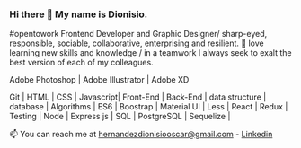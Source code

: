 ### Hi there 👋 My name is Dionisio.
#opentowork Frontend Developer and Graphic Designer/ sharp-eyed, responsible, sociable, collaborative, enterprising and resilient.
🌱 love learning new skills and knowledge / in a teamwork I always seek to exalt the best version of each of my colleagues. 

Adobe Photoshop | Adobe Illustrator | Adobe XD

Git | HTML | CSS | Javascript| Front-End | Back-End | data structure | database | Algorithms | ES6 | Boostrap | Material UI | Less | React | Redux | Testing | Node | Express js | SQL | PostgreSQL | Sequelize |

📫 You can reach me at hernandezdionisiooscar@gmail.com - [Linkedin](https://www.linkedin.com/in/dionisioarg/)
